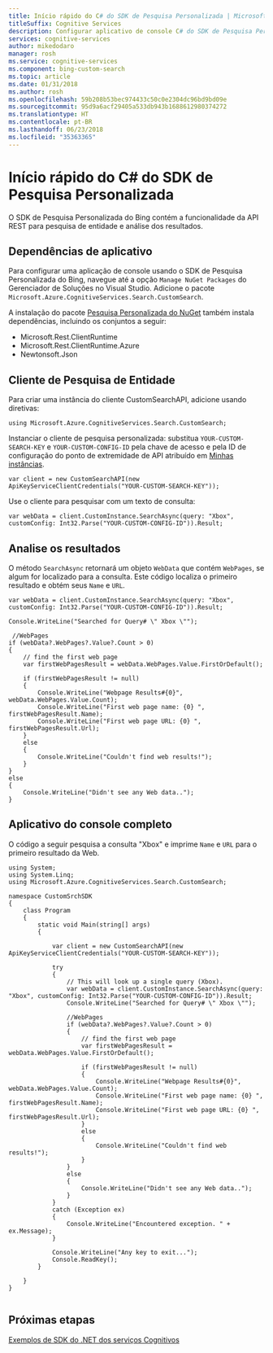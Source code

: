```yaml
---
title: Início rápido do C# do SDK de Pesquisa Personalizada | Microsoft Docs
titleSuffix: Cognitive Services
description: Configurar aplicativo de console C# do SDK de Pesquisa Personalizada.
services: cognitive-services
author: mikedodaro
manager: rosh
ms.service: cognitive-services
ms.component: bing-custom-search
ms.topic: article
ms.date: 01/31/2018
ms.author: rosh
ms.openlocfilehash: 59b208b53bec974433c50c0e2304dc96bd9bd09e
ms.sourcegitcommit: 95d9a6acf29405a533db943b1688612980374272
ms.translationtype: HT
ms.contentlocale: pt-BR
ms.lasthandoff: 06/23/2018
ms.locfileid: "35363365"
---
```

# <a name="custom-search-sdk-c-quickstart"></a>Início rápido do C# do SDK de Pesquisa Personalizada

O SDK de Pesquisa Personalizada do Bing contém a funcionalidade da API REST para pesquisa de entidade e análise dos resultados.

## <a name="application-dependencies"></a>Dependências de aplicativo

Para configurar uma aplicação de console usando o SDK de Pesquisa Personalizada do Bing, navegue até a opção `Manage NuGet Packages` do Gerenciador de Soluções no Visual Studio. Adicione o pacote `Microsoft.Azure.CognitiveServices.Search.CustomSearch`.

A instalação do pacote [Pesquisa Personalizada do NuGet](https://www.nuget.org/packages/Microsoft.Azure.CognitiveServices.Search.CustomSearch/1.2.0) também instala dependências, incluindo os conjuntos a seguir:
* Microsoft.Rest.ClientRuntime
* Microsoft.Rest.ClientRuntime.Azure
* Newtonsoft.Json

## <a name="entity-search-client"></a>Cliente de Pesquisa de Entidade

Para criar uma instância do cliente CustomSearchAPI, adicione usando diretivas:
```
using Microsoft.Azure.CognitiveServices.Search.CustomSearch;

```

Instanciar o cliente de pesquisa personalizada: substitua `YOUR-CUSTOM-SEARCH-KEY` e `YOUR-CUSTOM-CONFIG-ID` pela chave de acesso e pela ID de configuração do ponto de extremidade de API atribuído em [Minhas instâncias](https://www.customsearch.ai/).
```
var client = new CustomSearchAPI(new ApiKeyServiceClientCredentials("YOUR-CUSTOM-SEARCH-KEY"));

```
Use o cliente para pesquisar com um texto de consulta:
```
var webData = client.CustomInstance.SearchAsync(query: "Xbox", customConfig: Int32.Parse("YOUR-CUSTOM-CONFIG-ID")).Result;

```
## <a name="parse-the-results"></a>Analise os resultados

O método `SearchAsync` retornará um objeto `WebData` que contém `WebPages`, se algum for localizado para a consulta. Este código localiza o primeiro resultado e obtém seus `Name` e `URL`.
```
var webData = client.CustomInstance.SearchAsync(query: "Xbox", customConfig: Int32.Parse("YOUR-CUSTOM-CONFIG-ID")).Result;
 
Console.WriteLine("Searched for Query# \" Xbox \"");

 //WebPages
if (webData?.WebPages?.Value?.Count > 0)
{
    // find the first web page
    var firstWebPagesResult = webData.WebPages.Value.FirstOrDefault();

    if (firstWebPagesResult != null)
    {
        Console.WriteLine("Webpage Results#{0}", webData.WebPages.Value.Count);
        Console.WriteLine("First web page name: {0} ", firstWebPagesResult.Name);
        Console.WriteLine("First web page URL: {0} ", firstWebPagesResult.Url);
    }
    else
    {
        Console.WriteLine("Couldn't find web results!");
    }
}
else
{
    Console.WriteLine("Didn't see any Web data..");
}

```
## <a name="complete-console-application"></a>Aplicativo do console completo

O código a seguir pesquisa a consulta "Xbox" e imprime `Name` e `URL` para o primeiro resultado da Web.
```
using System;
using System.Linq;
using Microsoft.Azure.CognitiveServices.Search.CustomSearch;

namespace CustomSrchSDK
{
    class Program
    {
        static void Main(string[] args)
        {

            var client = new CustomSearchAPI(new ApiKeyServiceClientCredentials("YOUR-CUSTOM-SEARCH-KEY"));

            try
            {
                // This will look up a single query (Xbox).
                var webData = client.CustomInstance.SearchAsync(query: "Xbox", customConfig: Int32.Parse("YOUR-CUSTOM-CONFIG-ID")).Result;
                Console.WriteLine("Searched for Query# \" Xbox \"");

                //WebPages
                if (webData?.WebPages?.Value?.Count > 0)
                {
                    // find the first web page
                    var firstWebPagesResult = webData.WebPages.Value.FirstOrDefault();

                    if (firstWebPagesResult != null)
                    {
                        Console.WriteLine("Webpage Results#{0}", webData.WebPages.Value.Count);
                        Console.WriteLine("First web page name: {0} ", firstWebPagesResult.Name);
                        Console.WriteLine("First web page URL: {0} ", firstWebPagesResult.Url);
                    }
                    else
                    {
                        Console.WriteLine("Couldn't find web results!");
                    }
                }
                else
                {
                    Console.WriteLine("Didn't see any Web data..");
                }
            }
            catch (Exception ex)
            {
                Console.WriteLine("Encountered exception. " + ex.Message);
            }

            Console.WriteLine("Any key to exit...");
            Console.ReadKey();
        }

    }
}


```

## <a name="next-steps"></a>Próximas etapas

[Exemplos de SDK do .NET dos serviços Cognitivos](https://github.com/Azure-Samples/cognitive-services-dotnet-sdk-samples/tree/master/BingSearchv7)
